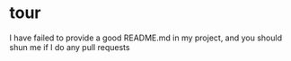 
tour
==================
I have failed to provide a good README.md in my project, and you should shun me if I do any pull requests

